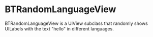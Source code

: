 # BTRandomLanguageView
BTRandomLanguageView is a UIView subclass that randomly shows UILabels with the text "hello" in different languages.
